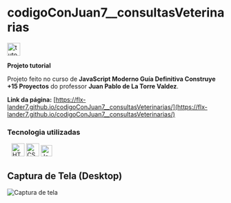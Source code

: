 # codigoConJuan7__consultasVeterinarias

  <div>
    <img
      style="width: 30px"
      src="https://cdn-icons-png.flaticon.com/512/5736/5736969.png"
      alt="tutorial"
    />
  </div>
  
  **Projeto tutorial**

Projeto feito no curso de __JavaScript Moderno Guía Definitiva Construye +15 Proyectos__ do professor __Juan Pablo de La Torre Valdez__.

__Link da página:__ [https://flx-lander7.github.io/codigoConJuan7__consultasVeterinarias/](https://flx-lander7.github.io/codigoConJuan7__consultasVeterinarias/)

### Tecnologia utilizadas

<div style="margin: 0px 10px">
      <img
        style="width: 30px"
        src="https://www.svgrepo.com/show/353884/html-5.svg"
        alt="HTML5"
      />
      <img
        style="width: 30px"
        src="https://www.svgrepo.com/show/353623/css-3.svg"
        alt="CSS3"
      />
      <img
        style="width: 26px"
        src="https://www.svgrepo.com/show/355081/js.svg"
        alt="Javascript"
      />
</div>

## Captura de Tela (Desktop)

![Captura de tela](https://raw.githubusercontent.com/flx-lander7/codigoConJuan7__consultasVeterinarias/main/capturaDeTela.consultasVeterinarias.png)

